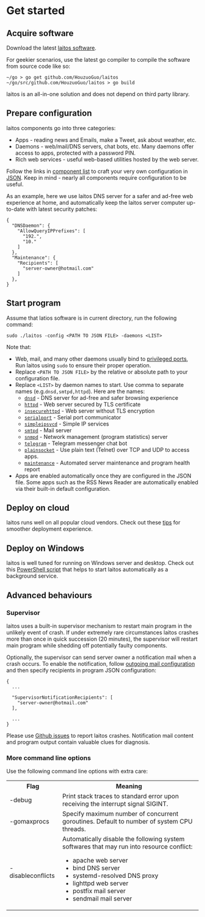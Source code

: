 # Get started

## Acquire software
Download the latest [laitos software](https://github.com/HouzuoGuo/laitos/releases).

For geekier scenarios, use the latest go compiler to compile the software from source code like so:

    ~/go > go get github.com/HouzuoGuo/laitos
    ~/go/src/github.com/HouzuoGuo/laitos > go build

laitos is an all-in-one solution and does not depend on third party library.

## Prepare configuration
laitos components go into three categories:
- Apps - reading news and Emails, make a Tweet, ask about weather, etc.
- Daemons - web/mail/DNS servers, chat bots, etc. Many daemons offer access to apps, protected with a password PIN.
- Rich web services - useful web-based utilities hosted by the web server.

Follow the links in [component list](https://github.com/HouzuoGuo/laitos/wiki/Component-list) to craft your very own
configuration in [JSON](https://en.wikipedia.org/wiki/JSON).
Keep in mind - nearly all components require configuration to be useful.

As an example, here we use laitos DNS server for a safer and ad-free web experience at home, and automatically keep
the laitos server computer up-to-date with latest security patches:

    {
      "DNSDaemon": {
        "AllowQueryIPPrefixes": [
          "192.",
          "10."
        ]
      },
      "Maintenance": {
        "Recipients": [
          "server-owner@hotmail.com"
        ]
      },
    }

## Start program
Assume that latios software is in current directory, run the following command:

    sudo ./laitos -config <PATH TO JSON FILE> -daemons <LIST>

Note that:
- Web, mail, and many other daemons usually bind to [privileged ports](https://www.w3.org/Daemon/User/Installation/PrivilegedPorts.html),
  Run laitos using `sudo` to ensure their proper operation.
- Replace `<PATH TO JSON FILE>` by the relative or absolute path to your configuration file.
- Replace `<LIST>` by daemon names to start. Use comma to separate names (e.g.`dnsd,smtpd,httpd`). Here are the names:
  * [`dnsd`](https://github.com/HouzuoGuo/laitos/wiki/%5BDaemon%5D-DNS-server) - DNS server for ad-free and safer browsing experience
  * [`httpd`](https://github.com/HouzuoGuo/laitos/wiki/%5BDaemon%5D-web-server) - Web server secured by TLS certificate
  * [`insecurehttpd`](https://github.com/HouzuoGuo/laitos/wiki/%5BDaemon%5D-web-server) - Web server without TLS encryption
  * [`serialport`](https://github.com/HouzuoGuo/laitos/wiki/%5BDaemon%5D-serial-port-communicator) - Serial port communicator
  * [`simpleipsvcd`](https://github.com/HouzuoGuo/laitos/wiki/%5BDaemon%5D-simple-IP-services) - Simple IP services
  * [`smtpd`](https://github.com/HouzuoGuo/laitos/wiki/%5BDaemon%5D-mail-server) - Mail server
  * [`snmpd`](https://github.com/HouzuoGuo/laitos/wiki/%5BDaemon%5D-SNMP-server) - Network management (program statistics) server
  * [`telegram`](https://github.com/HouzuoGuo/laitos/wiki/%5BDaemon%5D-telegram-chat-bot) - Telegram messenger chat bot
  * [`plainsocket`](https://github.com/HouzuoGuo/laitos/wiki/%5BDaemon%5D-telnet-server) - Use plain text (Telnet) over TCP and UDP to access apps.
  * [`maintenance`](https://github.com/HouzuoGuo/laitos/wiki/%5BDaemon%5D-system-maintenance) - Automated server maintenance and program health report
- Apps are enabled automatically once they are configured in the JSON file. Some apps such as the RSS News Reader are automatically enabled via their built-in default configuration.

## Deploy on cloud
laitos runs well on all popular cloud vendors. Check out these [tips](https://github.com/HouzuoGuo/laitos/wiki/Cloud-tips)
for smoother deployment experience.

## Deploy on Windows
laitos is well tuned for running on Windows server and desktop. Check out this [PowerShell script](https://raw.githubusercontent.com/HouzuoGuo/laitos/master/extra/windows/setup.ps1)
that helps to start laitos automatically as a background service.

## Advanced behaviours
### Supervisor
laitos uses a built-in supervisor mechanism to restart main program in the unlikely event of crash. If under extremely
rare circumstances laitos crashes more than once in quick succession (20 minutes), the supervisor will restart main
program while shedding off potentially faulty components.

Optionally, the supervisor can send server owner a notification mail when a crash occurs. To enable the notification,
follow [outgoing mail configuration](https://github.com/HouzuoGuo/laitos/wiki/Outgoing-mail-configuration) and then
specify recipients in program JSON configuration:

    {
      ...

      "SupervisorNotificationRecipients": [
        "server-owner@hotmail.com"
      ],

      ...
    }

Please use [Github issues](https://github.com/HouzuoGuo/laitos/issues) to report laitos crashes. Notification mail
content and program output contain valuable clues for diagnosis.

### More command line options
Use the following command line options with extra care:
<table>
<tr>
    <th>Flag</th>
    <th>Meaning</th>
</tr>
<tr>
    <td>-debug</td>
    <td>Print stack traces to standard error upon receiving the interrupt signal SIGINT.</td>
</tr>
<tr>
    <td>-gomaxprocs</td>
    <td>Specify maximum number of concurrent goroutines. Default to number of system CPU threads.</td>
</tr>
<tr>
    <td>-disableconflicts</td>
    <td>
        Automatically disable the following system softwares that may run into resource conflict:<br>
        <ul>
            <li>apache web server</li>
            <li>bind DNS server</li>
            <li>systemd-resolved DNS proxy</li>
            <li>lighttpd web server</li>
            <li>postfix mail server</li>
            <li>sendmail mail server</li>
        </ul>
    </td>
</tr>
</table>
